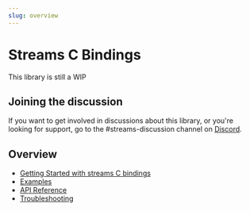 ```yaml
---
slug: overview
---
```

# Streams C Bindings
This library is still a WIP 

## Joining the discussion
If you want to get involved in discussions about this library, or you're looking for support, go to the #streams-discussion channel on [Discord](https://discord.iota.org).

## Overview
- [Getting Started with streams C bindings](getting_started.md)
- [Examples](examples.md)
- [API Reference](api_reference.md)
- [Troubleshooting](troubleshooting.md)
